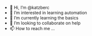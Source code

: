 - 👋 Hi, I’m @katzberc
- 👀 I’m interested in learning automation
- 🌱 I’m currently learning the basics
- 💞️ I’m looking to collaborate on help
- 📫 How to reach me ...

<!---
katzberc/katzberc is a ✨ special ✨ repository because its `README.md` (this file) appears on your GitHub profile.
You can click the Preview link to take a look at your changes.
--->
